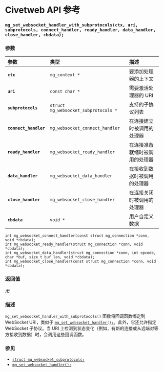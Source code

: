 # Civetweb API 参考

### `mg_set_websocket_handler_with_subprotocols(ctx, uri, subprotocols, connect_handler, ready_handler, data_handler, close_handler, cbdata);`

### 参数

| 参数 | 类型 | 描述 |
| :--- | :--- | :--- |
| **`ctx`** | `mg_context *` | 要添加处理器的上下文 |
| **`uri`** | `const char *` | 需要激活处理器的 URI |
| **`subprotocols`** | `struct mg_websocket_subprotocols *` | 支持的子协议列表 |
| **`connect_handler`** | `mg_websocket_connect_handler` | 在连接建立时被调用的处理器 |
| **`ready_handler`** | `mg_websocket_ready_handler` | 在连接准备就绪时被调用的处理器 |
| **`data_handler`** | `mg_websocket_data_handler` | 在接收到数据时被调用的处理器 |
| **`close_handler`** | `mg_websocket_close_handler` | 在连接关闭时被调用的处理器 |
| **`cbdata`** | `void *` | 用户自定义数据 |

`int mg_websocket_connect_handler(const struct mg_connection *conn, void *cbdata);`  
`int mg_websocket_ready_handler(struct mg_connection *conn, void *cbdata);`  
`int mg_websocket_data_handler(struct mg_connection *conn, int opcode, char *buf, size_t buf_len, void *cbdata);`  
`int mg_websocket_close_handler(const struct mg_connection *conn, void *cbdata);`

### 返回值

*无*

### 描述

`mg_set_websocket_handler_with_subprotocols()` 函数将回调函数绑定到 WebSocket URI，类似于 [`mg_set_websocket_handler();`](mg_set_websocket_handler.md)。此外，它还允许指定 WebSocket 子协议。当 URI 上检测到状态变化（例如，有新的连接或从远端对等方接收到数据）时，会调用这些回调函数。

### 参见

* [`struct mg_websocket_subprotocols;`](api/mg_websocket_subprotocols.md)
* [`mg_set_websocket_handler();`](mg_set_websocket_handler.md)